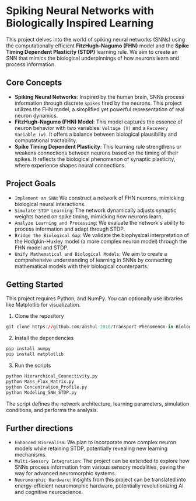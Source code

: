 # Spiking Neural Networks with Biologically Inspired Learning

This project delves into the world of spiking neural networks (SNNs) using the computationally efficient **FitzHugh-Nagumo (FHN)** model and the **Spike Timing Dependent Plasticity (STDP)** learning rule. We aim to create an SNN that mimics the biological underpinnings of how neurons learn and process information.

## Core Concepts
- **Spiking Neural Networks**: Inspired by the human brain, SNNs process information through discrete `spikes` fired by the neurons. This project utilizes the FHN model, a simplified yet powerful representation of real neuron dynamics.
- **FitzHugh-Nagumo (FHN) Model**: This model captures the essence of neuron behavior with two variables: `Voltage (V)` and a `Recovery Variable (w)`. It offers a balance between biological plausibility and computational tractability.
- **Spike Timing Dependent Plasticity**: This learning rule strengthens or weakens connections between neurons based on the timing of their spikes. It reflects the biological phenomenon of synaptic plasticity, where experience shapes neural connections.

## Project Goals
- `Implement an SNN`: We construct a network of FHN neurons, mimicking biological neural interactions.
- `Simulate STDP Learning`: The network dynamically adjusts synaptic weights based on spike timing, mimicking how neurons learn.
- `Analyze Learning and Processing`: We evaluate the network's ability to process information and adapt through STDP.
- `Bridge the Biological Gap`: We validate the biophysical interpretation of the Hodgkin-Huxley model (a more complex neuron model) through the FHN model and STDP.
- `Unify Mathematical and Biological Models`: We aim to create a comprehensive understanding of learning in SNNs by connecting mathematical models with their biological counterparts.

## Getting Started
This project requires Python, and NumPy. You can optionally use libraries like Matplotlib for visualization.

1. Clone the repository
```r
git clone https://github.com/anshul-2010/Transport-Phenomenon-in-Biological-Systems.git
```

2. Install the dependencies
```r
pip install numpy
pip install matplotlib
```

3. Run the scripts
```r
python Hierarchical_Connectivity.py
python Mass_Flux_Matrix.py
python Concentration_Profile.py
python Modeling_SNN_STDP.py
```
The script defines the network architecture, learning parameters, simulation conditions, and performs the analysis.

## Further directions
* `Enhanced Biorealism`: We plan to incorporate more complex neuron models while retaining STDP, potentially revealing new learning mechanisms.
* `Multi-Sensory Integration`: The project can be extended to explore how SNNs process information from various sensory modalities, paving the way for advanced neuromorphic systems.
* `Neuromorphic Hardware`: Insights from this project can be translated into energy-efficient neuromorphic hardware, potentially revolutionizing AI and cognitive neuroscience.
